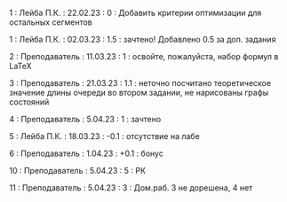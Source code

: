 1 : Лейба П.К. : 22.02.23 : 0 : Добавить критерии оптимизации для остальных сегментов

1 : Лейба П.К. : 02.03.23 : 1.5 : зачтено! Добавлено 0.5 за доп. задания

2 : Преподаватель : 11.03.23 : 1 : освойте, пожалуйста, набор формул в LaTeX

3 : Преподаватель : 21.03.23 : 1.1 : неточно посчитано теоретическое значение длины очереди во втором задании, не нарисованы графы состояний

4 : Преподаватель : 5.04.23 : 1 : зачтено

5 : Лейба П.К. : 18.03.23 : -0.1 : отсутствие на лабе

6 : Преподаватель : 1.04.23 : +0.1 : бонус

10 : Преподаватель : 5.04.23 : 5 : РК

11 : Преподаватель : 5.04.23 : 3 : Дом.раб. 3 не дорешена, 4 нет


